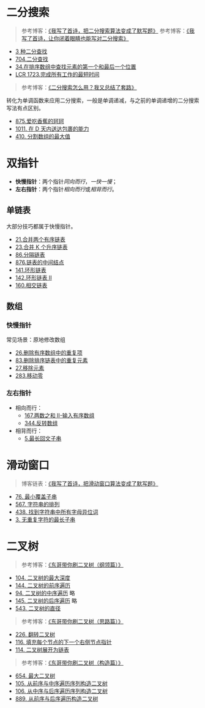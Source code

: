 <!--
 * @Auther: zth
 * @Date: 2024-03-04 11:07:09
 * @LastEditTime: 2024-03-09 19:41:47
 * @Description:
-->

# 二分搜索

> 参考博客：[《我写了首诗，把二分搜索算法变成了默写题》](https://labuladong.online/algo/essential-technique/binary-search-framework/)
> 参考博客：[《我写了首诗，让你闭着眼睛也能写对二分搜索》](https://labuladong.online/algo/essential-technique/binary-search-framework-2/)

- [3 种二分查找](二分搜索/3种二分查找.md)
- [704.二分查找](二分搜索/704_二分查找.md)
- [34.在排序数组中查找元素的第一个和最后一个位置](二分搜索/34_在排序数组中查找元素的第一个和最后一个位置.md)
- [LCR 1723.完成所有工作的最短时间](二分搜索/LCR_172_统计目标成绩的出现次数.md)

> 参考博客：[《二分搜索怎么用？我又总结了套路》](https://labuladong.online/algo/frequency-interview/binary-search-in-action/)

转化为单调函数来应用二分搜索，一般是单调递减，与之前的单调递增的二分搜索写法有点区别。

- [875.爱吃香蕉的珂珂](875_爱吃香蕉的珂珂.md)
- [1011. 在 D 天内送达包裹的能力](1011_在D天内送达包裹的能力.md)
- [410. 分割数组的最大值](410_分割数组的最大值.md)

# 双指针

- **快慢指针**：两个指针*同向而行*，_一快一慢_；
- **左右指针**：两个指针*相向而行*或*相背而行*。

## 单链表

大部分技巧都属于快慢指针。

- [21.合并两个有序链表](双指针/21_合并两个有序链表.md)
- [23.合并 K 个升序链表](双指针/23_合并K个升序链表.md)
- [86.分隔链表](双指针/86_分隔链表.md)
- [876.链表的中间结点](双指针/876_链表的中间结点.md)
- [141.环形链表](双指针/141_环形链表.md)
- [142.环形链表 II](双指针/142_环形链表II.md)
- [160.相交链表](双指针/160_相交链表.md)

## 数组

### 快慢指针

常见场景：原地修改数组

- [26.删除有序数组中的重复项](双指针/26_删除有序数组中的重复项.md)
- [83.删除排序链表中的重复元素](双指针/83_删除排序链表中的重复元素.md)
- [27.移除元素](双指针/27_移除元素.md)
- [283.移动零](双指针/283_移动零.md)

### 左右指针

- 相向而行：
  - [167.两数之和 II-输入有序数组](双指针/167_两数之和%20II%20-%20输入有序数组.md)
  - [344.反转数组](双指针/344_反转数组.md)
- 相背而行：
  - [5.最长回文子串](双指针/5_最长回文子串.md)

# 滑动窗口

> 博客链表：[《我写了首诗，把滑动窗口算法变成了默写题》](https://labuladong.online/algo/essential-technique/sliding-window-framework/)

- [76. 最小覆盖子串](滑动窗口/76_最小覆盖子串.md)
- [567. 字符串的排列](滑动窗口/567_字符串的排列.md)
- [438. 找到字符串中所有字母异位词](滑动窗口/438_找到字符串中所有字母异位词.md)
- [3. 无重复字符的最长子串](滑动窗口/3_无重复字符的最长子串.md)

# 二叉树

> 参考博客：[《东哥带你刷二叉树（纲领篇）》](https://labuladong.online/algo/essential-technique/binary-tree-summary-2/)

- [104. 二叉树的最大深度](二叉树/104_二叉树的最大深度.md)
- [144. 二叉树的前序遍历](二叉树/144_二叉树的前序遍历.md)
- [94. 二叉树的中序遍历](二叉树/144_二叉树的中序遍历.md) 略
- [145. 二叉树的后序遍历](二叉树/144_二叉树的后序遍历.md) 略
- [543. 二叉树的直径](二叉树/543_二叉树的直径.md)

> 参考博客：[《东哥带你刷二叉树（思路篇）》](https://labuladong.online/algo/data-structure/binary-tree-part1/)

- [226. 翻转二叉树](二叉树/226_翻转二叉树.md)
- [116. 填充每个节点的下一个右侧节点指针](二叉树/116_填充每个节点的下一个右侧节点指针.md)
- [114. 二叉树展开为链表](二叉树/114_二叉树展开为链表.md)

> 参考博客：[《东哥带你刷二叉树（构造篇）》](https://labuladong.online/algo/data-structure/binary-tree-part2/)

- [654. 最大二叉树](二叉树/654_最大二叉树.md)
- [105. 从前序与中序遍历序列构造二叉树](二叉树/105_从前序与中序遍历序列构造二叉树.md)
- [106. 从中序与后序遍历序列构造二叉树](二叉树/106_从中序与后序遍历序列构造二叉树.md)
- [889. 从前序与后序遍历构造二叉树](二叉树/889_根据前序和后序遍历构造二叉树.md)
